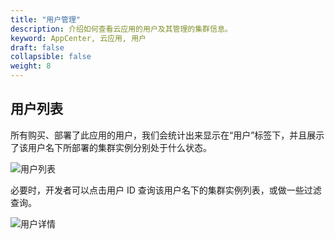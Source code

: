 ```yaml
---
title: "用户管理"
description: 介绍如何查看云应用的用户及其管理的集群信息。
keyword: AppCenter, 云应用, 用户
draft: false
collapsible: false
weight: 8
---
```


## 用户列表

所有购买、部署了此应用的用户，我们会统计出来显示在“用户”标签下，并且展示了该用户名下所部署的集群实例分别处于什么状态。

![用户列表](/appcenter/dev-platform/cluster-images/app_users.png)

必要时，开发者可以点击用户 ID 查询该用户名下的集群实例列表，或做一些过滤查询。

![用户详情](/appcenter/dev-platform/cluster-images/app_user.png)